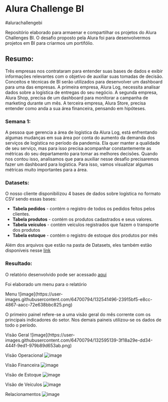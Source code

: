 # Alura Challenge BI
#alurachallengebi
<p> Repositório elaborado para armaenar e compartilhar os projetos do Alura Challenges BI. O desafio proposto pela Alura  foi para desenvolvermos projetos em BI para criarmos um portifólio. </p>

## Resumo: 
<p> Três empresas nos contrataram para entender suas bases de dados e exibir informações relevantes com o objetivo de auxiliar suas tomadas de decisão. Conceitos e técnicas de BI serão utilizados para desenvolver um dashboard para uma das empresas.  A primeira empresa, Alura Log, necessita analisar dados sobre a logística de entregas do seu negócio. A segunda empresa, Alura Shop, precisa de um dashboard para monitorar a campanha de marketing durante um mês. A terceira empresa, Alura Store, precisa entender como anda a sua área financeira, pensando em hipóteses. </p>

### Semana 1:
<p> A pessoa que gerencia a área de logística da Alura Log, está enfrentando algumas mudanças em sua área por conta do aumento da demanda dos serviços de logística no período da pandemia. Ela quer manter a qualidade de seu serviço, mas para isso precisa acompanhar constantemente as métricas do seu departamento para tomar as melhores decisões. Quando nos contou isso, analisamos que para auxiliar nesse desafio precisaremos fazer um dashboard para logística. Para isso, vamos visualizar algumas métricas muito importantes para a área. </p>

  ### Datasets:
   <p> O nosso cliente disponibilizou 4 bases de dados sobre logística no formato CSV sendo essas bases: </p>
  <ul>
    <li> <b>Tabela pedidos</b> - contém o registro de todos os pedidos feitos pelos clientes. </li>
    <li> <b>Tabela produtos</b> - contém os produtos cadastrados e seus valores. </li>
    <li> <b>Tabela veículos</b> - contém veículos registrados que fazem o transporte dos produtos </li>
    <li> <b>Tabela estoque</b> - contém o registro de estoque dos produtos por mês </li>
 </ul>
 <p> Além dos arquivos que estão na pasta de Datasets, eles também estão disponíveis nesse <a href="https://drive.google.com/drive/folders/1saKsmnW4FvOw_MRG363pNEYFbFpGw5hf?usp=sharing" target="_blank">link</a> </p>
  
   ### Resultado:
   
   <p> O relatório desenvolvido pode ser acessado <a href="https://app.powerbi.com/reportEmbed?reportId=1385f592-943b-4002-8520-336c1bf43d6f&autoAuth=true&ctid=b7845ad6-74cd-4782-aea9-57359643b87b&config=eyJjbHVzdGVyVXJsIjoiaHR0cHM6Ly93YWJpLWJyYXppbC1zb3V0aC1iLXByaW1hcnktcmVkaXJlY3QuYW5hbHlzaXMud2luZG93cy5uZXQvIn0%3D">aqui</a></p>
  
 <p>Foi elaborado um menu para o relatório</p> 
 Menu
  ![image](https://user-images.githubusercontent.com/64700794/132541496-23915bf5-e8cc-4867-aacc-72e638bbc825.png)
  
  <p>O primeiro painel refere-se a uma visão geral do mês corrente com os principais indicadores do setor. Nos demais paineis utilizou-se os dados de todo o período.</p> 
Visão Geral
  ![image](https://user-images.githubusercontent.com/64700794/132595139-3f18a29e-dd34-444f-9ed1-979b89d653ab.png)
  
Visão Operacional
![image](https://user-images.githubusercontent.com/64700794/132595275-ed2d792d-88ee-4594-9d7a-c16f4a29a5df.png)

Visão Financeira
![image](https://user-images.githubusercontent.com/64700794/132595228-8a717025-7518-4947-8f42-343da0310fea.png)

Visão de Estoque
![image](https://user-images.githubusercontent.com/64700794/132595570-b6e369af-4285-488f-b1a1-3f77748e8f6d.png)

Visão de Veículos
![image](https://user-images.githubusercontent.com/64700794/132595591-b735498c-36ff-46ca-9cfe-2228302a7342.png)

Relacionamentos
![image](https://user-images.githubusercontent.com/64700794/132595964-68da7599-ab8e-467c-a4c0-66e901c285d2.png)

